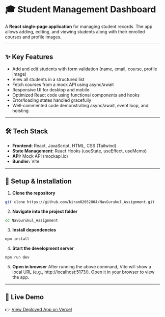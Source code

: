 # 🎓 Student Management Dashboard

A **React single-page application** for managing student records. The app allows adding, editing, and viewing students along with their enrolled courses and profile images.

---

## ✨ Key Features

- Add and edit students with form validation (name, email, course, profile image)
- View all students in a structured list
- Fetch courses from a mock API using async/await
- Responsive UI for desktop and mobile
- Optimized React code using functional components and hooks
- Error/loading states handled gracefully
- Well-commented code demonstrating async/await, event loop, and hoisting

---

## 🛠 Tech Stack

- **Frontend:** React, JavaScript, HTML, CSS (Tailwind)
- **State Management:** React Hooks (useState, useEffect, useMemo)
- **API:** Mock API (mockapi.io)
- **Bundler:** Vite

---

## 🚀 Setup & Installation

1. **Clone the repository**

```bash
git clone https://github.com/kiran02052004/NavGurukul_Assignment.git

```

2. **Navigate into the project folder**

```bash
cd NavGurukul_Assignment

```

3. **Install dependencies**

```bash
npm install

```

4. **Start the development server**

```bash
npm run dev

```

5. **Open in browser**
   After running the above command, Vite will show a local URL (e.g., http://localhost:5173/).
   Open it in your browser to view the app.

---

## 🔗 Live Demo

👉 [View Deployed App on Vercel](https://nav-gurukul-assignment-lilac.vercel.app/)
